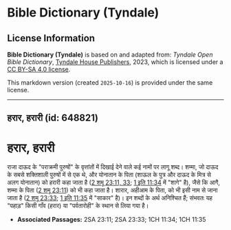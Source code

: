 # Bible Dictionary (Tyndale)

## License Information

**Bible Dictionary (Tyndale)** is based on and adapted from: _Tyndale Open Bible Dictionary_, [Tyndale House Publishers](https://tyndaleopenresources.com/), 2023, which is licensed under a [CC BY-SA 4.0 license](https://creativecommons.org/licenses/by-sa/4.0/legalcode.en).

This markdown version (created `2025-10-16`) is provided under the same license.



--------------------------------

## हरार, हरारी (id: 648821)

हरार, हरारी
===========

राजा दाऊद के "पराक्रमी पुरुषों" के वृत्तांतों में दिखाई देने वाले कई नामों पर लागू शब्द। शम्मा, जो दाऊद के सबसे शक्तिशाली पुरुषों में से एक थे, और योनातान के पिता (शाऊल के पुत्र और दाऊद के मित्र से अलग योनातान) को हरारी कहा जाता है ([2 शमू 23:11, 33](https://ref.ly/2Sam23:11,2Sam23:33); [1 इति 11:34](https://ref.ly/1Chr11:34) में "शागे" है), जैसे कि आगै, शम्मा के पिता ([2 शमू 23:11](https://ref.ly/2Sam23:11)) को भी कहा जाता है। शारार, अहीआम के पिता, को भी इसी नाम से जाना जाता है ([2 शमू 23:33](https://ref.ly/2Sam23:33); [1 इति 11:35](https://ref.ly/1Chr11:35) में "साकार" है)। इन शब्दों के अर्थ अनिश्चित हैं; संभवतः यह "पहाड़" किसी गाँव (हरार) या "पर्वतारोही" के स्थान से लिया गया है।

* **Associated Passages:** 2SA 23:11; 2SA 23:33; 1CH 11:34; 1CH 11:35

